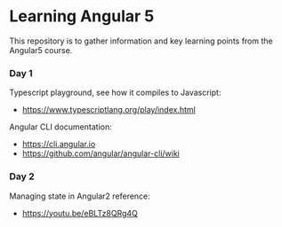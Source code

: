 # Learning Angular 5
This repository is to gather information and key learning points from the Angular5 course.

### Day 1
Typescript playground, see how it compiles to Javascript:
* https://www.typescriptlang.org/play/index.html  

Angular CLI documentation:
* https://cli.angular.io
* https://github.com/angular/angular-cli/wiki

### Day 2 

Managing state in Angular2 reference:
* https://youtu.be/eBLTz8QRg4Q